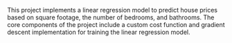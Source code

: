 This project implements a linear regression model to predict house prices based on square footage, the number of bedrooms, and bathrooms. The core components of the project include a custom cost function and gradient descent implementation for training the linear regression model.

